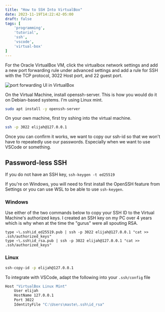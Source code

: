```yaml
---
title: "How to SSH Into VirtualBox"
date: 2023-11-19T14:22:42-05:00
draft: false
tags: [
    'programming',
    'tutorial',
    'ssh',
    'vscode',
    'virtual-box'
]
---
```


For the Oracle VirtualBox VM, click the virtualbox network settings and add a new port forwarding rule under advanced settings and add a rule for SSH with the TCP protocol, 3022 Host port, and 22 guest port.

![port forwarding UI in VirtualBox](/images/virtual-box/port-forwarding-ssh.png)

On the Virtual Machine, install openssh-server. This is how you would do it on Debian-based systems. I'm using Linux mint.

```sh
sudo apt install -y openssh-server
```

On your own machine, first try sshing into the virtual machine.

```sh
ssh -p 3022 elijah@127.0.0.1
```

Once you can confirm it works, we want to copy our ssh-id so that we won't have to repeatedly use our passwords. Especially when we want to use VSCode or something.

## Password-less SSH

If you do not have an SSH key, `ssh-keygen -t ed25519`

If you're on Windows, you will need to first install the OpenSSH feature from Settings or you can use WSL to be able to use `ssh-keygen`.

### Windows

Use either of the two commands below to copy your SSH ID to the Virtual Machine's authorized keys. I created an SSH key on my PC over 4 years which is why when at the time the "gurus" were all spouting RSA.

```pwsh
type ~\.ssh\id_ed25519.pub | ssh -p 3022 elijah@127.0.0.1 "cat >> .ssh/authorized_keys"
type ~\.ssh\id_rsa.pub | ssh -p 3022 elijah@127.0.0.1 "cat >> .ssh/authorized_keys"
```

### Linux

```sh
ssh-copy-id -p elijah@127.0.0.1
```

To integrate with VSCode, adapt the following into your `.ssh/config` file

```sh
Host "VirtualBox Linux Mint"
    User elijah
    HostName 127.0.0.1
    Port 3022
    IdentityFile "C:\Users\maste\.ssh\id_rsa"
```
